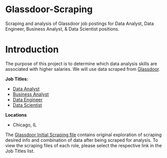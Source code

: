 # Glassdoor-Scraping
Scraping and analysis of Glassdoor job postings for Data Analyst, Data Engineer, Business Analyst, &amp; Data Scientist positions.


# **Introduction**

The purpose of this project is to determine which data analysis skills are associated with higher salaries. We will use data scraped from [Glassdoor](https://www.glassdoor.com/member/home/index.htm). 

**Job Titles:**
*   [Data Analyst](https://colab.research.google.com/drive/15ZCrCA9qylDYO9YQnQL5hUefxTD1x86V?usp=sharing)
*   [Business Analyst](https://colab.research.google.com/drive/1uf77KG86P8J1P8lu3bg7lVfslij9_q1O?usp=sharing)
*   [Data Engineer](https://colab.research.google.com/drive/1zqcrzPeBfj1NRq1vfPz9cgSGm6JFVHx_?usp=sharing)
*   [Data Scientist](https://colab.research.google.com/drive/1PrGqwTglY1LQTt6b2sm3W2aHJy-5TeQa?usp=sharing)

**Locations**
*   Chicago, IL

The [Glassdoor Initial Scraping file](https://colab.research.google.com/drive/1lDlqmcv6xav48C5uj2YLJwK5UJ3BNYET?usp=sharing) contains original exploration of scraping desired info and combination of data after being scraped for analysis. To view the scraping files of each role, please select the respective link in the Job Titles list.
